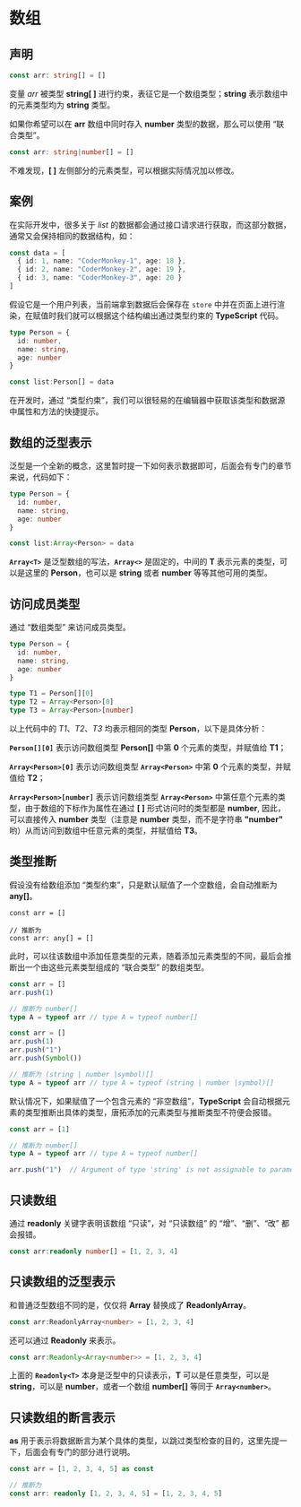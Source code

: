 # 数组

## 声明

```TypeScript
const arr: string[] = []
```

变量 _arr_ 被类型 **string[ ]** 进行约束，表征它是一个数组类型；**string** 表示数组中的元素类型均为 **string** 类型。

如果你希望可以在 **arr** 数组中同时存入 **number** 类型的数据，那么可以使用 “联合类型”。

```TypeScript
const arr: string|number[] = []
```

不难发现，**[ ]** 左侧部分的元素类型，可以根据实际情况加以修改。

## 案例

在实际开发中，很多关于 _list_ 的数据都会通过接口请求进行获取，而这部分数据，通常又会保持相同的数据结构，如：

```TypeScript
const data = [
  { id: 1, name: "CoderMonkey-1", age: 18 },
  { id: 2, name: "CoderMonkey-2", age: 19 },
  { id: 3, name: "CoderMonkey-3", age: 20 }
]
```

假设它是一个用户列表，当前端拿到数据后会保存在 `store` 中并在页面上进行渲染，在赋值时我们就可以根据这个结构编出通过类型约束的 **TypeScript** 代码。

```TypeScript
type Person = {
  id: number,
  name: string,
  age: number
}

const list:Person[] = data
```

在开发时，通过 “类型约束”，我们可以很轻易的在编辑器中获取该类型和数据源中属性和方法的快捷提示。

## 数组的泛型表示

泛型是一个全新的概念，这里暂时提一下如何表示数据即可，后面会有专门的章节来说，代码如下：

```TypeScript
type Person = {
  id: number,
  name: string,
  age: number
}

const list:Array<Person> = data
```

**`Array<T>`** 是泛型数组的写法，**`Array<>`** 是固定的，中间的 **T** 表示元素的类型，可以是这里的 **Person**，也可以是 **string** 或者 **number** 等等其他可用的类型。

## 访问成员类型

通过 “数组类型” 来访问成员类型。

```TypeScript
type Person = {
  id: number,
  name: string,
  age: number
}

type T1 = Person[][0]
type T2 = Array<Person>[0]
type T3 = Array<Person>[number]
```

以上代码中的 _T1_、_T2_、_T3_ 均表示相同的类型 **Person**，以下是具体分析：

**`Person[][0]`** 表示访问数组类型 **Person[]** 中第 **0** 个元素的类型，并赋值给 **T1**；

**`Array<Person>[0]`** 表示访问数组类型 **`Array<Person>`** 中第 **0** 个元素的类型，并赋值给 **T2**；

**`Array<Person>[number]`** 表示访问数组类型 **`Array<Person>`** 中第任意个元素的类型，由于数组的下标作为属性在通过 **[ ]** 形式访问时的类型都是 **number**, 因此，可以直接传入 **number** 类型（注意是 **number** 类型，而不是字符串 **"number"** 哟）从而访问到数组中任意元素的类型，并赋值给 **T3**。

## 类型推断

假设没有给数组添加 “类型约束”，只是默认赋值了一个空数组，会自动推断为 **any[]**。

<!-- ![ts-array-infer-1](../../assets/typescript/ts-array-infer-1.png) -->

```TypeScript{1}
const arr = []

// 推断为
const arr: any[] = []
```

此时，可以往该数组中添加任意类型的元素，随着添加元素类型的不同，最后会推断出一个由这些元素类型组成的 “联合类型” 的数组类型。

```TypeScript
const arr = []
arr.push(1)

// 推断为 number[]
type A = typeof arr // type A = typeof number[]
```

```TypeScript
const arr = []
arr.push(1)
arr.push("1")
arr.push(Symbol())

// 推断为 (string | number |symbol)[]
type A = typeof arr // type A = typeof (string | number |symbol)[]
```

默认情况下，如果赋值了一个包含元素的 “非空数组”，**TypeScript** 会自动根据元素的类型推断出具体的类型，唐拓添加的元素类型与推断类型不符便会报错。

```TypeScript
const arr = [1]

// 推断为 number[]
type A = typeof arr // type A = typeof number[]

arr.push("1")  // Argument of type 'string' is not assignable to parameter of type 'number' // [!code error]
```

## 只读数组

通过 **readonly** 关键字表明该数组 “只读”，对 “只读数组” 的 “增”、“删”、“改” 都会报错。

```TypeScript
const arr:readonly number[] = [1, 2, 3, 4]
```

## 只读数组的泛型表示

和普通泛型数组不同的是，仅仅将 **Array** 替换成了 **ReadonlyArray**。

```TypeScript
const arr:ReadonlyArray<number> = [1, 2, 3, 4]
```

还可以通过 **Readonly** 来表示。

```TypeScript
const arr:Readonly<Array<number>> = [1, 2, 3, 4]
```

上面的 **`Readonly<T>`** 本身是泛型中的只读表示，**T** 可以是任意类型，可以是 **string**，可以是 **number**，或者一个数组 **number[]** 等同于 **`Array<number>`**。

## 只读数组的断言表示

**as** 用于表示将数据断言为某个具体的类型，以跳过类型检查的目的，这里先提一下，后面会有专门的部分进行说明。

<!-- ![ts-array-infer-5](../../assets/typescript/ts-array-infer-5.png) -->

```TypeScript
const arr = [1, 2, 3, 4, 5] as const

// 推断为
const arr: readonly [1, 2, 3, 4, 5] = [1, 2, 3, 4, 5]
```
